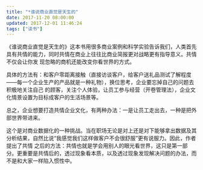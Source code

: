 ```yaml
---
title: "*谁说商业直觉是天生的"
date: 2017-11-20 08:00:00
updated: 2017-12-01 11:46:24
tags: ["读书"]
---
```

《谁说商业直觉是天生的》这本书用很多商业案例和科学实验告诉我们，人类首先具有共情的能力，同时共情在商业上往往比商业简报更对战略更有指导意义。共情不仅会让你发
现忽略的商机还能改变你看世界的方式。

  

具体的方法有：和客户零距离接触（直接访谈客户，给客户送礼品测试了解程度——每一个企业生产的产品就是一种礼物），换位思考，企业要忘掉自己的问题去积极地关注自己
的顾客，关注个人体验，让员工参与经营（开卷管理法），企业文化情景设置为目标成客户的生活场景等。

  

总之，企业想要打造共情企业文化，有两种办法：一是让员工走出去，一种是把外部世界带进来。

  

这个是对商业数据化的一种挑战。当在职场无论是对上还是对下能够拿出数据及其分析结果，自然比说“我感觉我们这样做客户不会很舒服”更有说服力。因此，作者提出了共情
之后的方法：共情也就是学会用别人的眼光看世界，这只是第一部分。更重要是共情后的，透过现象看本质，以及透过现象发现解决问题的办法，而不是和大家一样陷入惯性中。

  


